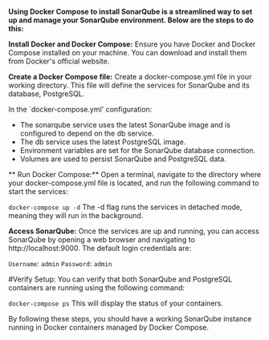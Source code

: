 **Using Docker Compose to install SonarQube is a streamlined way to set up and manage your SonarQube environment. Below are the steps to do this:**

**Install Docker and Docker Compose:**
Ensure you have Docker and Docker Compose installed on your machine. You can download and install them from Docker's official website.

**Create a Docker Compose file:**
Create a docker-compose.yml file in your working directory. This file will define the services for SonarQube and its database, PostgreSQL.

In the `docker-compose.yml' configuration:

- The sonarqube service uses the latest SonarQube image and is configured to depend on the db service.
- The db service uses the latest PostgreSQL image.
- Environment variables are set for the SonarQube database connection.
- Volumes are used to persist SonarQube and PostgreSQL data.

**  Run Docker Compose:**
Open a terminal, navigate to the directory where your docker-compose.yml file is located, and run the following command to start the services:

`docker-compose up -d`
The -d flag runs the services in detached mode, meaning they will run in the background.

**Access SonarQube:**
Once the services are up and running, you can access SonarQube by opening a web browser and navigating to http://localhost:9000. The default login credentials are:

`Username`: `admin`
`Password`: `admin`

#Verify Setup:
You can verify that both SonarQube and PostgreSQL containers are running using the following command:

`docker-compose ps`
This will display the status of your containers.

By following these steps, you should have a working SonarQube instance running in Docker containers managed by Docker Compose.

